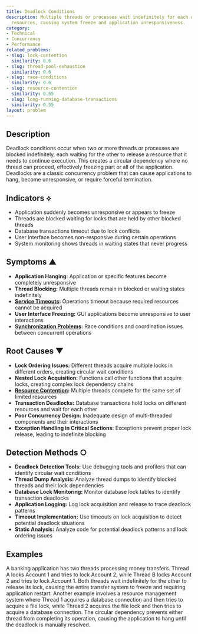 ```yaml
---
title: Deadlock Conditions
description: Multiple threads or processes wait indefinitely for each other to release
  resources, causing system freeze and application unresponsiveness.
category:
- Technical
- Concurrency
- Performance
related_problems:
- slug: lock-contention
  similarity: 0.6
- slug: thread-pool-exhaustion
  similarity: 0.6
- slug: race-conditions
  similarity: 0.6
- slug: resource-contention
  similarity: 0.55
- slug: long-running-database-transactions
  similarity: 0.55
layout: problem
---
```


## Description

Deadlock conditions occur when two or more threads or processes are blocked indefinitely, each waiting for the other to release a resource that it needs to continue execution. This creates a circular dependency where no thread can proceed, effectively freezing part or all of the application. Deadlocks are a classic concurrency problem that can cause applications to hang, become unresponsive, or require forceful termination.

## Indicators ⟡

- Application suddenly becomes unresponsive or appears to freeze
- Threads are blocked waiting for locks that are held by other blocked threads
- Database transactions timeout due to lock conflicts
- User interface becomes non-responsive during certain operations
- System monitoring shows threads in waiting states that never progress

## Symptoms ▲

- **Application Hanging:** Application or specific features become completely unresponsive
- **Thread Blocking:** Multiple threads remain in blocked or waiting states indefinitely
- **[Service Timeouts](service-timeouts.md):** Operations timeout because required resources cannot be acquired
- **User Interface Freezing:** GUI applications become unresponsive to user interactions
- **[Synchronization Problems](synchronization-problems.md):** Race conditions and coordination issues between concurrent operations

## Root Causes ▼

- **Lock Ordering Issues:** Different threads acquire multiple locks in different orders, creating circular wait conditions
- **Nested Lock Acquisition:** Functions call other functions that acquire locks, creating complex lock dependency chains
- **[Resource Contention](resource-contention.md):** Multiple threads compete for the same set of limited resources
- **Transaction Deadlocks:** Database transactions hold locks on different resources and wait for each other
- **Poor Concurrency Design:** Inadequate design of multi-threaded components and their interactions
- **Exception Handling in Critical Sections:** Exceptions prevent proper lock release, leading to indefinite blocking

## Detection Methods ○

- **Deadlock Detection Tools:** Use debugging tools and profilers that can identify circular wait conditions
- **Thread Dump Analysis:** Analyze thread dumps to identify blocked threads and their lock dependencies
- **Database Lock Monitoring:** Monitor database lock tables to identify transaction deadlocks
- **Application Logging:** Log lock acquisition and release to trace deadlock patterns
- **Timeout Implementation:** Use timeouts on lock acquisition to detect potential deadlock situations
- **Static Analysis:** Analyze code for potential deadlock patterns and lock ordering issues

## Examples

A banking application has two threads processing money transfers. Thread A locks Account 1 and tries to lock Account 2, while Thread B locks Account 2 and tries to lock Account 1. Both threads wait indefinitely for the other to release its lock, causing the entire transfer system to freeze and requiring application restart. Another example involves a resource management system where Thread 1 acquires a database connection and then tries to acquire a file lock, while Thread 2 acquires the file lock and then tries to acquire a database connection. The circular dependency prevents either thread from completing its operation, causing the application to hang until the deadlock is manually resolved.